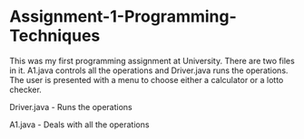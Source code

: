 # Assignment-1-Programming-Techniques
This was my first programming assignment at University. There are two files in it. A1.java controls all the operations and Driver.java runs the operations. The user is presented with a menu to choose either a calculator or a lotto checker. 

Driver.java - Runs the operations

A1.java - Deals with all the operations 

